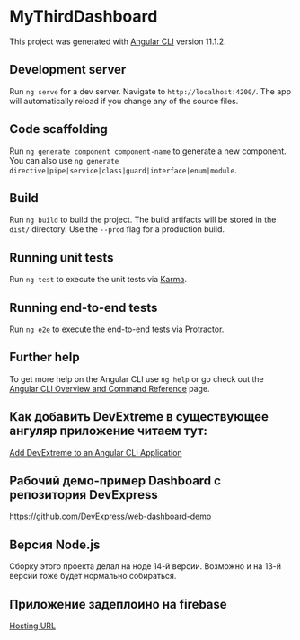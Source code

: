 # MyThirdDashboard

This project was generated with [Angular CLI](https://github.com/angular/angular-cli) version 11.1.2.

## Development server

Run `ng serve` for a dev server. Navigate to `http://localhost:4200/`. The app will automatically reload if you change any of the source files.

## Code scaffolding

Run `ng generate component component-name` to generate a new component. You can also use `ng generate directive|pipe|service|class|guard|interface|enum|module`.

## Build

Run `ng build` to build the project. The build artifacts will be stored in the `dist/` directory. Use the `--prod` flag for a production build.

## Running unit tests

Run `ng test` to execute the unit tests via [Karma](https://karma-runner.github.io).

## Running end-to-end tests

Run `ng e2e` to execute the end-to-end tests via [Protractor](http://www.protractortest.org/).

## Further help

To get more help on the Angular CLI use `ng help` or go check out the [Angular CLI Overview and Command Reference](https://angular.io/cli) page.

## Как добавить DevExtreme в существующее ангуляр приложение читаем тут:
[Add DevExtreme to an Angular CLI Application](https://js.devexpress.com/DevExtreme/Guide/Angular_Components/Getting_Started/Add_DevExtreme_to_an_Angular_CLI_Application/)

## Рабочий демо-пример Dashboard с репозитория DevExpress
https://github.com/DevExpress/web-dashboard-demo

## Версия Node.js
Сборку этого проекта делал на ноде 14-й версии. Возможно и на 13-й версии тоже будет нормально собираться.

## Приложение задеплоино на firebase
[Hosting URL](https://angular-dashboard-8a001.web.app)
